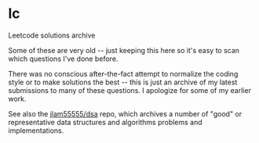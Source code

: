 # lc
Leetcode solutions archive

Some of these are very old -- just keeping this here so it's easy to scan which questions I've done before.

There was no conscious after-the-fact attempt to normalize the coding style or to make solutions the best -- this is just an archive of my latest submissions to many of these questions. I apologize for some of my earlier work.

See also the [jlam55555/dsa](https://github.com/jlam55555/dsa) repo, which archives a number of "good" or representative data structures and algorithms problems and implementations.

